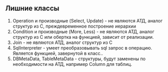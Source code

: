 ## Лишние классы
1. Operation и производные (Select, Update) - не являются АТД, аналог структур из С, преждевременное построение иерархии
2. Condition и производные (More, Less) - не являются АТД, аналог структур из С или обертка на функцией, зависит от реализации.
3. Join - не являются АТД, аналог структур из С
4. SqlInterpreter - умеет преобразовывать sql запрос в операцию. Является функцией, завернутой в класс..
5. DBMetaData, TableMetaData - структуры, будут заменены по необходимости на АТД, например Column для таблиц.